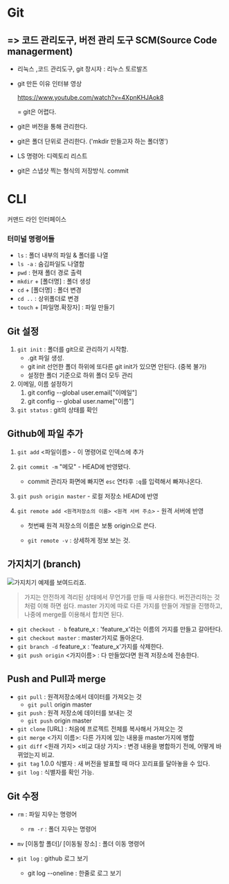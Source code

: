 # Git

## => 코드 관리도구, 버전 관리 도구 SCM(Source Code managerment)

- 리눅스 ,코드 관리도구, git 창시자 : 리누스 토르발즈

- git 만든 이유 인터뷰 영상

  https://www.youtube.com/watch?v=4XpnKHJAok8

  = git은 어렵다.

- git은 버전을 통해 관리한다.

- git은 폴더 단위로 관리한다. ('mkdir 만들고자 하는 폴더명')

- LS 명령어: 디렉토리 리스트

- git은 스냅샷 찍는 형식의 저장방식. commit

# CLI

커맨드 라인 인터페이스

### 터미널 명령어들

- `ls` : 폴더 내부의 파일 & 폴더를 나열
- `ls -a` : 숨김파일도 나열함
- `pwd` : 현재 폴더 경로 출력
- `mkdir` + [폴더명] : 폴더 생성
- `cd` + [폴더명] : 폴더 변경
- `cd ..` : 상위폴더로 변경
- `touch` + [파일명.확장자] : 파일 만들기



## Git 설정

1. `git init` : 폴더를 git으로 관리하기 시작함.
   - .git 파일 생성.
   - git init 선언한 폴더 하위에 또다른 git init가 있으면 안된다. (중복 불가)
   - 설정한 폴더 기준으로 하위 폴더 모두 관리
2. 이메일, 이름 설정하기 
   1. git config --global user.email["이메일"]
   2. git config -- global user.name["이름"]
3. `git status` : git의 상태를 확인



## Github에 파일 추가

1. `git add` <파일이름>  - 이 명령어로 인덱스에 추가

2. `git commit -m` "메모" - HEAD에 반영됐다.

   - commit 관리자 화면에 빠지면 `esc` 연타후 `:q`를 입력해서 빠져나온다.

3. `git push origin master` - 로컬 저장소 HEAD에 반영

4. `git remote add <원격저장소의 이름> <원격 서버 주소>` - 원격 서버에 반영 

   - 첫번째 원격 저장소의 이름은 보통 origin으로 쓴다.

   - `git remote -v` : 상세하게 정보 보는 것.

   

## 가지치기 (branch)

![가지치기 예제를 보여드리죠.](https://rogerdudler.github.io/git-guide/img/branches.png)

> 가지는 안전하게 격리된 상태에서 무언가를 만들 때 사용한다. 버전관리하는 것 처럼 이해 하면 쉽다.  master 가지에 따로 다른 가지를 만들어 개발을 진행하고, 나중에 merge를 이용해서 합치면 된다.

- `git checkout - b` feature_x : 'feature_x'라는 이름의 가지를 만들고 갈아탄다.
- `git checkout master` : master가지로 돌아온다.
- `git branch -d` feature_x : 'feature_x'가지를 삭제한다.
- `git push origin` <가지이름> : 다 만들었다면 원격 저장소에 전송한다.



## Push and Pull과 merge

- `git pull` : 원격저장소에서 데이터를 가져오는 것
  - `git pull` origin master  
- `git push` : 원격 저장소에 데이터를 보내는 것 
  - `git push` origin master
- `git clone` [URL] : 처음에 프로젝트 전체를 복사해서 가져오는 것 
- `git merge` <가지 이름>: 다른 가지에 있는 내용을 master가지에 병합
- `git diff` <원래 가지> <비교 대상 가지> : 변경 내용을 병합하기 전에, 어떻게 바뀌었는지 비교.
- `git tag` 1.0.0 식별자 : 새 버전을 발표할 때 마다 꼬리표를 달아놓을 수 있다.
- `git log` : 식별자를 확인 가능.



## Git 수정

- `rm` : 파일 지우는 명령어

  - `rm -r` : 폴더 지우는 명령어

-  `mv` [이동할 폴더]/ [이동될 장소] : 폴더 이동 명령어

- `git log` : github 로그 보기

  - git log --oneline : 한줄로 로그 보기

  